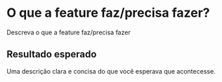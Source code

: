# O que a feature faz/precisa fazer?
Descreva o que a feature faz/precisa fazer

## Resultado esperado
Uma descrição clara e concisa do que você esperava que acontecesse.
